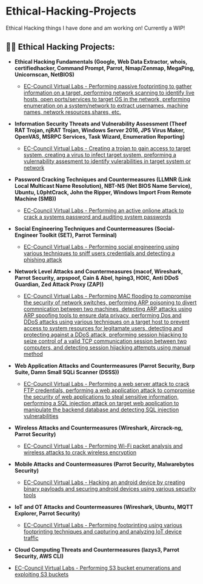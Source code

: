 # Ethical-Hacking-Projects
Ethical Hacking things I have done and am working on! Currently a WIP!

<h2>👨‍💻 Ethical Hacking Projects:</h2>

- <b>Ethical Hacking Fundamentals (Google, Web Data Extractor, whois, certifiedhacker, Command Prompt, Parrot, Nmap/Zenmap, MegaPing, Unicornscan, NetBIOS)</b>

  - [EC-Council Virtual Labs - Performing passive footprinting to gather information on a target, performing network scanning to identify live hosts, open ports/services to target OS in the network, preforming enumeration on a system/network to extract usernames, machine names, network resources,shares, etc.](https://github.com/AdamWhiston/Links-currently-being-updated-/tree/main)

- <b>Information Security Threats and Vulnerability Assessment (Theef RAT Trojan, njRAT Trojan, Windows Server 2016, JPS Virus Maker, OpenVAS, MSRPC Services, Task Wizard, Enumeration Reporting)</b>

  - [EC-Council Virtual Labs - Creating a trojan to gain access to target system, creating a virus to infect target system, preforming a vulernability assesment to identify vulerabilities in target system or network](https://github.com/AdamWhiston/Links-currently-being-updated-/tree/main)

- <b>Password Cracking Techniques and Countermeasures (LLMNR (Link Local Multicast Name Resolution), NBT-NS (Net BIOS Name Service), Ubuntu, L0phtCrack, John the Ripper, Windows Import From Remote Machine (SMB))</b>

  - [EC-Council Virtual Labs - Performing an active onlione attack to crack a systems password and auditing system passwords](https://github.com/AdamWhiston/Links-currently-being-updated-/tree/main)

- <b>Social Engineering Techniques and Countermeasures (Social-Engineer Toolkit (SET), Parrot Terminal)</b>

  - [EC-Council Virtual Labs - Performing social engineering using various techniques to sniff users credentials and detecting a phishing attack](https://github.com/AdamWhiston/Links-currently-being-updated-/tree/main)

- <b>Network Level Attacks and Countermeasures (macof, Wireshark, Parrot Security, arpspoof, Cain & Abel, hping3, HOIC, Anti DDoS Guardian, Zed Attack Proxy (ZAP))</b>

  - [EC-Council Virtual Labs - Performing MAC flooding to compromise the security of network switches, performing ARP poisoning to divert commnication between two machines, detecting ARP attacks using ARP spoofing tools to ensure data privacy, performing Dos and DDoS attacks using various techniques on a target host to prevent access to system resources for legitamate users, detecting and protecting against a DDoS attack, preforming session hijacking to seize control of a valid TCP communication session between two computers, and detecting session hijacking attempts using manual method](https://github.com/AdamWhiston/Links-currently-being-updated-/tree/main)

- <b>Web Application Attacks and Countermeasures (Parrot Security, Burp Suite, Damn Small SQLi Scanner (DSSS))</b>

  - [EC-Council Virtual Labs - Performing a web server attack to crack FTP credentials, performing a web application attack to compromise the security of web applications to steal sensitive information, performing a SQL injection attack on target web application to manipulate the backend database and detecting SQL injection vulnerabilities](https://github.com/AdamWhiston/Links-currently-being-updated-/tree/main)
​
- <b>Wireless Attacks and Countermeasures (Wireshark, Aircrack-ng, Parrot Security)</b>

  - [EC-Council Virtual Labs - Performing Wi-Fi packet analysis and wireless attacks to crack wireless encryption](https://github.com/AdamWhiston/Links-currently-being-updated-/tree/main)

- <b>Mobile Attacks and Countermeasures (Parrot Security, Malwarebytes Security)</b>

  - [EC-Council Virtual Labs - Hacking an android device by creating binary payloads and securing android devices using various security tools](https://github.com/AdamWhiston/Links-currently-being-updated-/tree/main)

- <b>IoT and OT Attacks and Countermeasures (Wireshark, Ubuntu, MQTT Explorer, Parrot Security)</b>

  - [EC-Council Virtual Labs - Performing footprinting using various footprinting techniques and capturing and analyzing IoT device traffic](https://github.com/AdamWhiston/Links-currently-being-updated-/tree/main)
 
 - <b>Cloud Computing Threats and Countermeasures (lazys3, Parrot Security, AWS CLI)</b>

 - [EC-Council Virtual Labs - Performing S3 bucket enumerations and exploiting S3 buckets](https://github.com/AdamWhiston/Links-currently-being-updated-/tree/main)
